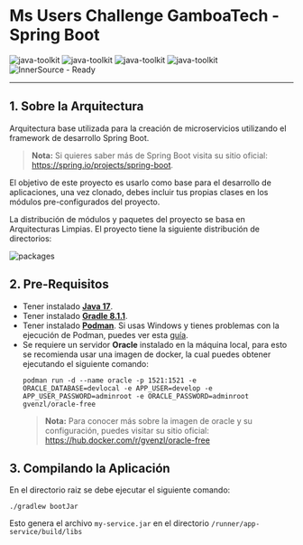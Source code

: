 # Ms Users Challenge GamboaTech - Spring Boot
![java-toolkit](https://img.shields.io/badge/Java17-Toolkit-important?logo=java)
![java-toolkit](https://img.shields.io/badge/MongoDB-NoSQL-blue)
![java-toolkit](https://img.shields.io/badge/Oracle-SQL-blue)
![java-toolkit](https://img.shields.io/badge/Gradle-Build-yellow)
![InnerSource - Ready](https://img.shields.io/badge/Scafflod%20Project-ready-green)

***
<div id='id1' />

## 1. Sobre la Arquitectura
 
Arquitectura base utilizada para la creación de microservicios utilizando el framework de desarrollo Spring Boot.

> **Nota:** Si quieres saber más de Spring Boot visita su sitio oficial: https://spring.io/projects/spring-boot.

El objetivo de este proyecto es usarlo como base para el desarrollo de aplicaciones, una vez clonado,
debes incluir tus propias clases en los módulos pre-configurados del proyecto.

La distribución de módulos y paquetes del proyecto se basa en Arquitecturas Limpias. El proyecto tiene la siguiente distribución de directorios:

![packages](.doc/packages.png)

<div id='id2' />

## 2. Pre-Requisitos
* Tener instalado [**Java 17**](https://www.oracle.com/java/technologies/downloads/).
* Tener instalado [**Gradle 8.1.1**](https://gradle.org/install/).
* Tener instalado [**Podman**](https://podman.io/docs/installation). Si usas Windows y tienes problemas con la
  ejecución de Podman, puedes ver esta [guía](https://blog.scottlogic.com/2022/02/15/replacing-docker-desktop-with-podman.html).
* Se requiere un servidor **Oracle** instalado en la máquina local, para esto se recomienda usar una imagen de
  docker, la cual puedes obtener ejecutando el siguiente comando:
  ```shell script
  podman run -d --name oracle -p 1521:1521 -e ORACLE_DATABASE=devlocal -e APP_USER=develop -e APP_USER_PASSWORD=adminroot -e ORACLE_PASSWORD=adminroot gvenzl/oracle-free
  ```
  > **Nota:** Para conocer más sobre la imagen de oracle y su configuración, puedes  visitar su sitio oficial:
  > https://hub.docker.com/r/gvenzl/oracle-free


<div id='id2.3' />

## 3. Compilando la Aplicación

En el directorio raiz se debe ejecutar el siguiente comando:
```shell script
./gradlew bootJar
```

Esto genera el archivo `my-service.jar` en el directorio `/runner/app-service/build/libs`

<div id='id2.4' />
